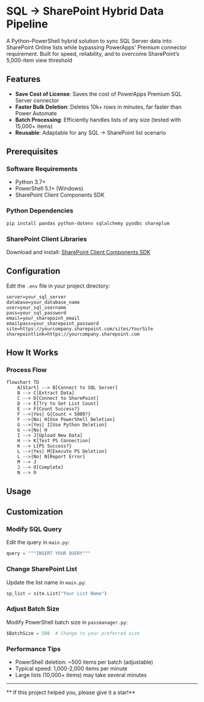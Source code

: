 # SQL → SharePoint Hybrid Data Pipeline

A Python–PowerShell hybrid solution to sync SQL Server data into SharePoint Online lists while bypassing PowerApps' Premium connector requirement. Built for speed, reliability, and to overcome SharePoint’s 5,000-item view threshold

##  Features

- **Save Cost of License**: Saves the cost of PowerApps Premium SQL Server connector
- **Faster Bulk Deletion**: Deletes 10k+ rows in minutes, far faster than Power Automate
- **Batch Processing**: Efficiently handles lists of any size (tested with 15,000+ items)
- **Reusable**: Adaptable for any SQL → SharePoint list scenario

##  Prerequisites

### Software Requirements
- Python 3.7+
- PowerShell 5.1+ (Windows)
- SharePoint Client Components SDK

### Python Dependencies
```bash
pip install pandas python-dotenv sqlalchemy pyodbc shareplum
```

### SharePoint Client Libraries
Download and install: [SharePoint Client Components SDK](https://www.microsoft.com/en-us/download/details.aspx?id=42038)

##  Configuration

Edit the `.env` file in your project directory:

```env
server=your_sql_server
database=your_database_name
user=your_sql_username
pass=your_sql_password
email=your_sharepoint_email
emailpass=your_sharepoint_password
site=https://yourcompany.sharepoint.com/sites/YourSite
sharepointlink=https://yourcompany.sharepoint.com
```

## How It Works

### Process Flow

```mermaid
flowchart TD
    A[Start] --> B[Connect to SQL Server]
    B --> C[Extract Data]
    C --> D[Connect to SharePoint]
    D --> E[Try to Get List Count]
    E --> F{Count Success?}
    F -->|Yes| G{Count < 5000?}
    F -->|No| H[Use PowerShell Deletion]
    G -->|Yes| I[Use Python Deletion]
    G -->|No| H
    I --> J[Upload New Data]
    H --> K[Test PS Connection]
    K --> L{PS Success?}
    L -->|Yes| M[Execute PS Deletion]
    L -->|No| N[Report Error]
    M --> J
    J --> O[Complete]
    N --> O
```

## Usage

##  Customization

### Modify SQL Query
Edit the query in `main.py`:
```python
query = """INSERT YOUR QUERY"""
```

### Change SharePoint List
Update the list name in `main.py`:
```python
sp_list = site.List("Your List Name")
```

### Adjust Batch Size
Modify PowerShell batch size in `passmanager.py`:
```python
$BatchSize = 500  # Change to your preferred size
```


### Performance Tips
- PowerShell deletion: ~500 items per batch (adjustable)
- Typical speed: 1,000-2,000 items per minute
- Large lists (10,000+ items) may take several minutes



---

** If this project helped you, please give it a star!**
